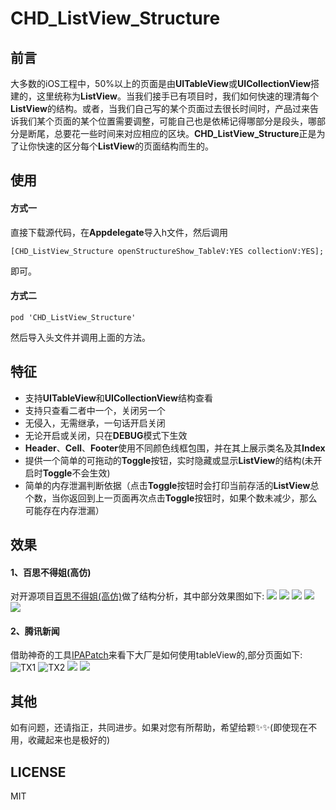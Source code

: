 
# CHD_ListView_Structure
## 前言
大多数的iOS工程中，50%以上的页面是由**UITableView**或**UICollectionView**搭建的，这里统称为**ListView**。当我们接手已有项目时，我们如何快速的理清每个**ListView**的结构。或者，当我们自己写的某个页面过去很长时间时，产品过来告诉我们某个页面的某个位置需要调整，可能自己也是依稀记得哪部分是段头，哪部分是断尾，总要花一些时间来对应相应的区块。**CHD_ListView_Structure**正是为了让你快速的区分每个**ListView**的页面结构而生的。
## 使用
#### 方式一
直接下载源代码，在**Appdelegate**导入h文件，然后调用
``` 
[CHD_ListView_Structure openStructureShow_TableV:YES collectionV:YES]; 
```
即可。
#### 方式二
```
pod 'CHD_ListView_Structure'
```
然后导入头文件并调用上面的方法。
## 特征
* 支持**UITableView**和**UICollectionView**结构查看
* 支持只查看二者中一个，关闭另一个
* 无侵入，无需继承，一句话开启关闭
* 无论开启或关闭，只在**DEBUG**模式下生效
* **Header**、**Cell**、**Footer**使用不同颜色线框包围，并在其上展示类名及其**Index**
* 提供一个简单的可拖动的**Toggle**按钮，实时隐藏或显示**ListView**的结构(未开启时**Toggle**不会生效)
* 简单的内存泄漏判断依据（点击**Toggle**按钮时会打印当前存活的**ListView**总个数，当你返回到上一页面再次点击**Toggle**按钮时，如果个数未减少，那么可能存在内存泄漏）
## 效果
#### 1、百思不得姐(高仿)
对开源项目[百思不得姐(高仿)](https://github.com/targetcloud/baisibudejie)做了结构分析，其中部分效果图如下:
![](https://ws2.sinaimg.cn/large/006tNc79ly1fjhriius4jj30ci0m8gxk.jpg)
![](https://ws4.sinaimg.cn/large/006tNc79ly1fjhrbfdhj3j30ci0m8ndl.jpg)
![](https://ws4.sinaimg.cn/large/006tNc79ly1fjhriyqmnwj30ci0m8dmf.jpg)
![](https://ws2.sinaimg.cn/large/006tNc79ly1fjhrjdd6jij30ci0m8gqs.jpg)
![](https://ws2.sinaimg.cn/large/006tNc79ly1fjhrbg7k9wj30ci0m80ys.jpg)

#### 2、腾讯新闻
借助神奇的工具[IPAPatch](https://github.com/Naituw/IPAPatch)来看下大厂是如何使用tableView的,部分页面如下:
![TX1](https://ws2.sinaimg.cn/large/006tNc79ly1fjhp7cc4qxj30ci0m8n7y.jpg)
![TX2](https://ws2.sinaimg.cn/large/006tNc79ly1fjhqzaoaduj30ci0m8qcm.jpg)
![](https://ws4.sinaimg.cn/large/006tNc79ly1fjhrk82c3nj30ci0m8wor.jpg)
![](https://ws1.sinaimg.cn/large/006tNc79ly1fjhrko7bsij30ci0m8q7n.jpg)



## 其他
如有问题，还请指正，共同进步。如果对您有所帮助，希望给颗✨✨(即使现在不用，收藏起来也是极好的)
## LICENSE
MIT
